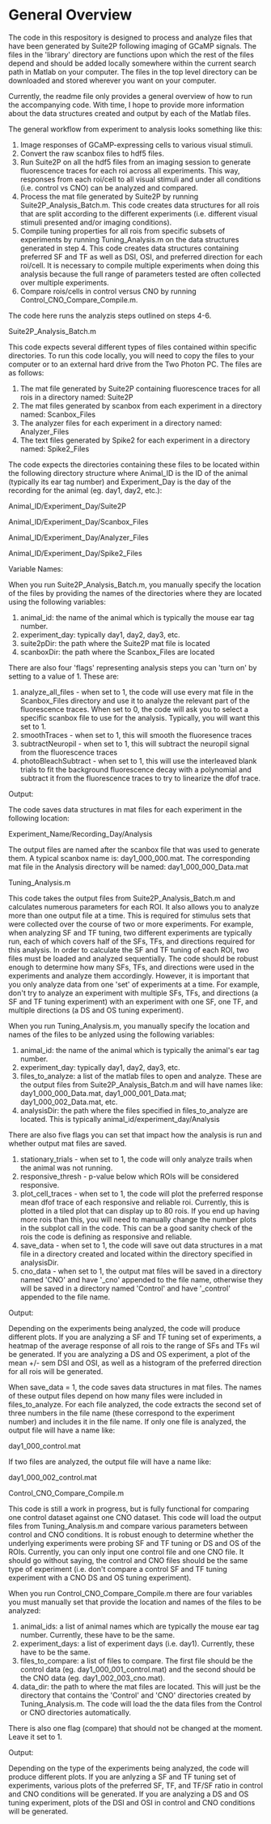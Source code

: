 # General Overview
The code in this respository is designed to process and analyze files that have been generated by Suite2P following imaging of GCaMP signals. The files in the 'library' directory are functions upon which the rest of the files depend and should be added locally somewhere within the current search path in Matlab on your computer. The files in the top level directory can be downloaded and stored wherever you want on your computer.

Currently, the readme file only provides a general overview of how to run the accompanying code. With time, I hope to provide more information about the data structures created and output by each of the Matlab files.

The general workflow from experiment to analysis looks something like this:

1) Image responses of GCaMP-expressing cells to various visual stimuli.
2) Convert the raw scanbox files to hdf5 files.
3) Run Suite2P on all the hdf5 files from an imaging session to generate fluorescence traces for each roi across all experiments. This way, responses from each roi/cell to all visual stimuli and under all conditions (i.e. control vs CNO) can be analyzed and compared.
4) Process the mat file generated by Suite2P by running Suite2P_Analysis_Batch.m. This code creates data structures for all rois that are split according to the different experiments (i.e. different visual stimuli presented and/or imaging conditions).
5) Compile tuning properties for all rois from specific subsets of experiments by running Tuning_Analysis.m on the data structures generated in step 4. This code creates data structures containing preferred SF and TF as well as DSI, OSI, and preferred direction for each roi/cell. It is necessary to compile multiple experiments when doing this analysis because the full range of parameters tested are often collected over multiple experiments.
6) Compare rois/cells in control versus CNO by running Control_CNO_Compare_Compile.m.

The code here runs the analyzis steps outlined on steps 4-6.

Suite2P_Analysis_Batch.m

This code expects several different types of files contained within specific directories. To run this code locally, you will need to copy the files to your computer or to an external hard drive from the Two Photon PC. The files are as follows:
 1) The mat file generated by Suite2P containing fluorescence traces for all rois in a directory named: Suite2P
 2) The mat files generated by scanbox from each experiment in a directory named: Scanbox_Files
 3) The analyzer files for each experiment in a directory named: Analyzer_Files
 4) The text files generated by Spike2 for each experiment in a directory named: Spike2_Files

The code expects the directories containing these files to be located within the following directory structure where Animal_ID is the ID of the animal (typically its ear tag number) and Experiment_Day is the day of the recording for the animal (eg. day1, day2, etc.):

Animal_ID/Experiment_Day/Suite2P

Animal_ID/Experiment_Day/Scanbox_Files

Animal_ID/Experiment_Day/Analyzer_Files

Animal_ID/Experiment_Day/Spike2_Files

Variable Names:

When you run Suite2P_Analysis_Batch.m, you manually specify the location of the files by providing the names of the directories where they are located using the following variables:
1) animal_id: the name of the animal which is typically the mouse ear tag number.
2) experiment_day: typically day1, day2, day3, etc.
3) suite2pDir: the path where the Suite2P mat file is located
4) scanboxDir: the path where the Scanbox_Files are located

There are also four 'flags' representing analysis steps you can 'turn on' by setting to a value of 1. These are:
1) analyze_all_files - when set to 1, the code will use every mat file in the Scanbox_Files directory and use it to analyze the relevant part of the fluorescence traces. When set to 0, the code will ask you to select a specific scanbox file to use for the analysis. Typically, you will want this set to 1.
2) smoothTraces - when set to 1, this will smooth the fluoresence traces
3) subtractNeuropil - when set to 1, this will subtract the neuropil signal from the fluorescence traces
4) photoBleachSubtract - when set to 1, this will use the interleaved blank trials to fit the background fluorescence decay with a polynomial and subtract it from the fluorescence traces to try to linearize the dfof trace.

Output:

The code saves data structures in mat files for each experiment in the following location:

Experiment_Name/Recording_Day/Analysis

The output files are named after the scanbox file that was used to generate them. A typical scanbox name is: day1_000_000.mat. The corresponding mat file in the Analysis directory will be named: day1_000_000_Data.mat

Tuning_Analysis.m

This code takes the output files from Suite2P_Analysis_Batch.m and calculates numerous parameters for each ROI. It also allows you to analyze more than one output file at a time. This is required for stimulus sets that were collected over the course of two or more experiments. For example, when analyzing SF and TF tuning, two different experiments are typically run, each of which covers half of the SFs, TFs, and directions required for this analysis. In order to calculate the SF and TF tuning of each ROI, two files must be loaded and analyzed sequentially. The code should be robust enough to determine how many SFs, TFs, and directions were used in the experiments and analyze them accordingly. However, it is important that you only analyze data from one 'set' of experiments at a time. For example, don't try to analyze an experiment with multiple SFs, TFs, and directions (a SF and TF tuning experiment) with an experiment with one SF, one TF, and multiple directions (a DS and OS tuning experiment).

When you run Tuning_Analysis.m, you manually specify the location and names of the files to be anlyzed using the following variables:
1) animal_id: the name of the animal which is typically the animal's ear tag number.
2) experiment_day: typically day1, day2, day3, etc.
3) files_to_analyze: a list of the matlab files to open and analyze. These are the output files from Suite2P_Analysis_Batch.m and will have names like: day1_000_000_Data.mat, day1_000_001_Data.mat; day1_000_002_Data.mat, etc.
4) analysisDir: the path where the files specified in files_to_analyze are located. This is typically animal_id/experiment_day/Analysis

There are also five flags you can set that impact how the analysis is run and whether output mat files are saved.
1) stationary_trials - when set to 1, the code will only analyze trails when the animal was not running.
2) responsive_thresh - p-value below which ROIs will be considered responsive.
3) plot_cell_traces - when set to 1, the code will plot the preferred response mean dfof trace of each responsive and reliable roi. Currently, this is plotted in a tiled plot that can display up to 80 rois. If you end up having more rois than this, you will need to manually change the number plots in the subplot call in the code. This can be a good sanity check of the rois the code is defining as responsive and reliable.
4) save_data - when set to 1, the code will save out data structures in a mat file in a directory created and located within the directory specified in analysisDir.
5) cno_data - when set to 1, the output mat files will be saved in a directory named 'CNO' and have '_cno' appended to the file name, otherwise they will be saved in a directory named 'Control' and have '_control' appended to the file name.

Output:

Depending on the experiments being analyzed, the code will produce different plots. If you are analyzing a SF and TF tuning set of experiments, a heatmap of the average response of all rois to the range of SFs and TFs wil be generated. If you are analyzing a DS and OS experiment, a plot of the mean +/- sem DSI and OSI, as well as a histogram of the preferred direction for all rois will be generated.

When save_data = 1, the code saves data structures in mat files. The names of these output files depend on how many files were included in files_to_analyze. For each file analyzed, the code extracts the second set of three numbers in the file name (these correspond to the experiment number) and includes it in the file name. If only one file is analyzed, the output file will have a name like:

day1_000_control.mat

If two files are analyzed, the output file will have a name like:

day1_000_002_control.mat

Control_CNO_Compare_Compile.m

This code is still a work in progress, but is fully functional for comparing one control dataset against one CNO dataset. This code will load the output files from Tuning_Analysis.m and compare various parameters between control and CNO conditions. It is robust enough to determine whether the underlying experiments were probing SF and TF tuning or DS and OS of the ROIs. Currently, you can only input one control file and one CNO file. It should go without saying, the control and CNO files should be the same type of experiment (i.e. don't compare a control SF and TF tuning experiment with a CNO DS and OS tuning experiment).

When you run Control_CNO_Compare_Compile.m there are four variables you must manually set that provide the location and names of the files to be analyzed:
1) animal_ids: a list of animal names which are typically the mouse ear tag number. Currently, these have to be the same.
2) experiment_days: a list of experiment days (i.e. day1). Currently, these have to be the same.
3) files_to_compare: a list of files to compare. The first file should be the control data (eg. day1_000_001_control.mat) and the second should be the CNO data (eg. day1_002_003_cno.mat).
4) data_dir: the path to where the mat files are located. This will just be the directory that contains the 'Control' and 'CNO' directories created by Tuning_Analysis.m. The code will load the the data files from the Control or CNO directories automatically.

There is also one flag (compare) that should not be changed at the moment. Leave it set to 1.

Output:

Depending on the type of the experiments being analyzed, the code will produce different plots. If you are anlyzing a SF and TF tuning set of experiments, various plots of the preferred SF, TF, and TF/SF ratio in control and CNO conditions will be generated. If you are analyzing a DS and OS tuning experiment, plots of the DSI and OSI in control and CNO conditions will be generated.
